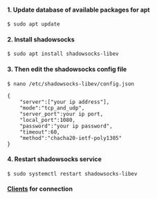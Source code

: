 #### 1. Update database of available packages for apt

```shell
$ sudo apt update
```
#### 2. Install shadowsocks

```shell
$ sudo apt install shadowsocks-libev
```

#### 3. Then edit the shadowsocks config file

```shell
$ nano /etc/shadowsocks-libev/config.json
```
```shell
{
    "server":["your ip address"],
    "mode":"tcp_and_udp",
    "server_port":your ip port,
    "local_port":1080,
    "password":"your ip password",
    "timeout":60,
    "method":"chacha20-ietf-poly1305"
}
```

#### 4. Restart shadowsocks service

```shell
$ sudo systemctl restart shadowsocks-libev
```

#### [Clients](https://shadowsocks.org/en/download/clients.html) for connection